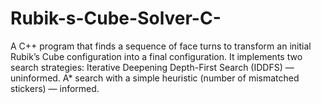# Rubik-s-Cube-Solver-C-
A C++ program that finds a sequence of face turns to transform an initial Rubik’s Cube configuration into a final configuration. It implements two search strategies:  Iterative Deepening Depth-First Search (IDDFS) — uninformed.  A* search with a simple heuristic (number of mismatched stickers) — informed. 
